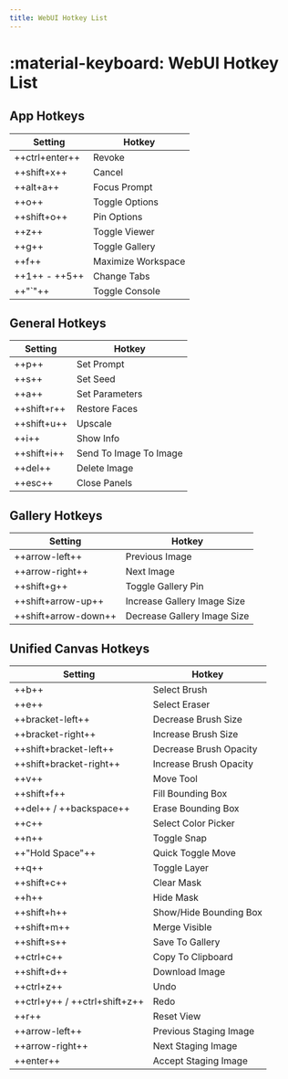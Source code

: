 ```yaml
---
title: WebUI Hotkey List
---
```


# :material-keyboard: **WebUI Hotkey List**

## App Hotkeys

| Setting         | Hotkey             |
| --------------- | ------------------ |
| ++ctrl+enter++  | Revoke             |
| ++shift+x++     | Cancel             |
| ++alt+a++       | Focus Prompt       |
| ++o++           | Toggle Options     |
| ++shift+o++     | Pin Options        |
| ++z++           | Toggle Viewer      |
| ++g++           | Toggle Gallery     |
| ++f++           | Maximize Workspace |
| ++1++ - ++5++   | Change Tabs        |
| ++"`"++         | Toggle Console     |

## General Hotkeys

| Setting        | Hotkey                 |
| -------------- | ---------------------- |
| ++p++          | Set Prompt             |
| ++s++          | Set Seed               |
| ++a++          | Set Parameters         |
| ++shift+r++    | Restore Faces          |
| ++shift+u++    | Upscale                |
| ++i++          | Show Info              |
| ++shift+i++    | Send To Image To Image |
| ++del++        | Delete Image           |
| ++esc++        | Close Panels           |

## Gallery Hotkeys

| Setting               | Hotkey                      |
| ----------------------| --------------------------- |
| ++arrow-left++        | Previous Image              |
| ++arrow-right++       | Next Image                  |
| ++shift+g++           | Toggle Gallery Pin          |
| ++shift+arrow-up++    | Increase Gallery Image Size |
| ++shift+arrow-down++  | Decrease Gallery Image Size |

## Unified Canvas Hotkeys

| Setting                           | Hotkey                 |
| --------------------------------- | ---------------------- |
| ++b++                             | Select Brush           |
| ++e++                             | Select Eraser          |
| ++bracket-left++                  | Decrease Brush Size    |
| ++bracket-right++                 | Increase Brush Size    |
| ++shift+bracket-left++            | Decrease Brush Opacity |
| ++shift+bracket-right++           | Increase Brush Opacity |
| ++v++                             | Move Tool              |
| ++shift+f++                       | Fill Bounding Box      |
| ++del++ / ++backspace++           | Erase Bounding Box     |
| ++c++                             | Select Color Picker    |
| ++n++                             | Toggle Snap            |
| ++"Hold Space"++                  | Quick Toggle Move      |
| ++q++                             | Toggle Layer           |
| ++shift+c++                       | Clear Mask             |
| ++h++                             | Hide Mask              |
| ++shift+h++                       | Show/Hide Bounding Box |
| ++shift+m++                       | Merge Visible          |
| ++shift+s++                       | Save To Gallery        |
| ++ctrl+c++                        | Copy To Clipboard      |
| ++shift+d++                       | Download Image         |
| ++ctrl+z++                        | Undo                   |
| ++ctrl+y++ / ++ctrl+shift+z++     | Redo                   |
| ++r++                             | Reset View             |
| ++arrow-left++                    | Previous Staging Image |
| ++arrow-right++                   | Next Staging Image     |
| ++enter++                         | Accept Staging Image   |